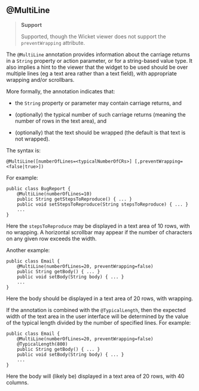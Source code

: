 @MultiLine
----------

> **Support**
>
> Supported, though the Wicket viewer does not support the `preventWrapping` attribute.

The `@MultiLine` annotation provides information about the carriage
returns in a `String` property or action parameter, or for a
string-based value type. It also implies a hint to the viewer that the
widget to be used should be over multiple lines (eg a text area rather
than a text field), with appropriate wrapping and/or scrollbars.

More formally, the annotation indicates that:

-   the `String` property or parameter may contain carriage returns, and

-   (optionally) the typical number of such carriage returns (meaning
    the number of rows in the text area), and

-   (optionally) that the text should be wrapped (the default is that
    text is not wrapped).

The syntax is:

`@MultiLine([numberOfLines=<typicalNumberOfCRs>]
        [,preventWrapping=<false|true>])`

For example:

    public class BugReport {
        @MultiLine(numberOfLines=10)
        public String getStepsToReproduce() { ... }
        public void setStepsToReproduce(String stepsToReproduce) { ... }
        ...
    }

Here the `stepsToReproduce` may be displayed in a text area of 10 rows,
with no wrapping. A horizontal scrollbar may appear if the number of
characters on any given row exceeds the width.

Another example:

    public class Email {
        @MultiLine(numberOfLines=20, preventWrapping=false)
        public String getBody() { ... }
        public void setBody(String body) { ... }
        ...
    }

Here the body should be displayed in a text area of 20 rows, with
wrapping.

If the annotation is combined with the `@TypicalLength`, then the
expected width of the text area in the user interface will be determined
by the value of the typical length divided by the number of specified
lines. For example:

    public class Email {
        @MultiLine(numberOfLines=20, preventWrapping=false)
        @TypicalLength(800)
        public String getBody() { ... }
        public void setBody(String body) { ... }
        ...
    }

Here the body will (likely be) displayed in a text area of 20 rows, with
40 columns.
